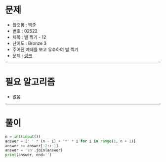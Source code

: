 # 문제
- 플랫폼 : 백준
- 번호 : 02522
- 제목 : 별 찍기 - 12
- 난이도 : Bronze 3
- 주어진 예제를 보고 유추하여 별 찍기
- 문제 : <a href="https://www.acmicpc.net/problem/2522" target="_blank">링크</a>

---

# 필요 알고리즘
- 없음

---

# 풀이
```python
n = int(input())
answer = [' ' * (n - i) + '*' * i for i in range(1, n + 1)]
answer += answer[-2::-1]
answer = '\n'.join(answer)
print(answer, end='')
```